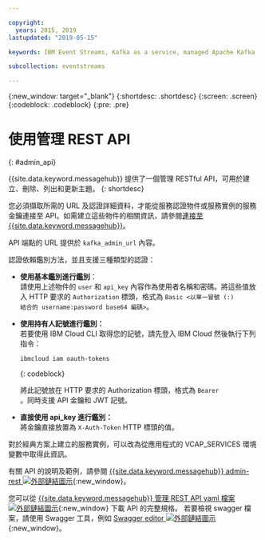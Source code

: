 ```yaml
---

copyright:
  years: 2015, 2019
lastupdated: "2019-05-15"

keywords: IBM Event Streams, Kafka as a service, managed Apache Kafka

subcollection: eventstreams

---
```


{:new_window: target="_blank"}
{:shortdesc: .shortdesc}
{:screen: .screen}
{:codeblock: .codeblock}
{:pre: .pre}

# 使用管理 REST API
{: #admin_api}

{{site.data.keyword.messagehub}} 提供了一個管理 RESTful API，可用於建立、刪除、列出和更新主題。
{: shortdesc}

您必須擷取所需的 URL 及認證詳細資料，才能從服務認證物件或服務實例的服務金鑰連接至 API。如需建立這些物件的相關資訊，請參閱[連接至 {{site.data.keyword.messagehub}}](/docs/services/EventStreams?topic=eventstreams-connecting)。

API 端點的 URL 提供於 <code>kafka_admin_url</code> 內容。

認證依賴鑑別方法，並且支援三種類型的認證：

* **使用基本鑑別進行鑑別**：<br/> 
    請使用上述物件的 <code>user</code> 和 <code>api_key</code> 內容作為使用者名稱和密碼。將這些值放入 HTTP 要求的 <code>Authorization</code> 標頭，格式為 <code>Basic <以單一冒號 (:) 結合的 username:password base64 編碼></code>。

* **使用持有人記號進行鑑別：**<br/> 
    若要使用 IBM Cloud CLI 取得您的記號，請先登入 IBM Cloud 然後執行下列指令： 

    ```
    ibmcloud iam oauth-tokens
    ```
    {: codeblock}

    將此記號放在 HTTP 要求的 Authorization 標頭，格式為 <code>Bearer <token></code>。同時支援 API 金鑰和 JWT 記號。 

* **直接使用 api_key 進行鑑別：**<br/>
    將金鑰直接放置為 <code>X-Auth-Token</code> HTTP 標頭的值。

對於經典方案上建立的服務實例，可以改為從應用程式的 VCAP_SERVICES 環境變數中取得此資訊。

有關 API 的說明及範例，請參閱 [{{site.data.keyword.messagehub}} admin-rest ![外部鏈結圖示](../../icons/launch-glyph.svg "外部鏈結圖示")](https://github.com/ibm-messaging/event-streams-docs/tree/master/admin-rest-api){:new_window}。

您可以從 [{{site.data.keyword.messagehub}} 管理 REST API yaml 檔案 ![外部鏈結圖示](../../icons/launch-glyph.svg "外部鏈結圖示")](https://github.com/ibm-messaging/event-streams-docs/blob/master/admin-rest-api/admin-rest-api.yaml){:new_window} 下載 API 的完整規格。
若要檢視 swagger 檔案，請使用 Swagger 工具，例如 [Swagger editor ![外部鏈結圖示](../../icons/launch-glyph.svg "外部鏈結圖示")](http://editor.swagger.io/#/){:new_window}。




